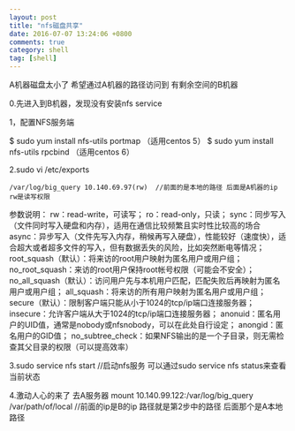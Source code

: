 ```yaml
---
layout: post
title: "nfs磁盘共享"
date: 2016-07-07 13:24:06 +0800
comments: true
category: shell
tag: [shell]
---
```


A机器磁盘太小了  希望通过A机器的路径访问到 有剩余空间的B机器

0.先进入到B机器，发现没有安装nfs service

1，配置NFS服务端

$ sudo yum install nfs-utils portmap  （适用centos 5）
$ sudo yum install nfs-utils rpcbind  （适用centos 6）


2.sudo vi /etc/exports
	
	/var/log/big_query 10.140.69.97(rw)  //前面的是本地的路径 后面是A机器的ip rw是读写权限 

参数说明：
rw：read-write，可读写；
ro：read-only，只读；
sync：同步写入（文件同时写入硬盘和内存），适用在通信比较频繁且实时性比较高的场合
async：异步写入（文件先写入内存，稍候再写入硬盘），性能较好（速度快），适合超大或者超多文件的写入，但有数据丢失的风险，比如突然断电等情况；
root_squash（默认）：将来访的root用户映射为匿名用户或用户组；
no_root_squash：来访的root用户保持root帐号权限（可能会不安全）；
no_all_squash（默认）：访问用户先与本机用户匹配，匹配失败后再映射为匿名用户或用户组；
all_squash：将来访的所有用户映射为匿名用户或用户组；
secure（默认）：限制客户端只能从小于1024的tcp/ip端口连接服务器；
insecure：允许客户端从大于1024的tcp/ip端口连接服务器；
anonuid：匿名用户的UID值，通常是nobody或nfsnobody，可以在此处自行设定；
anongid：匿名用户的GID值；
no_subtree_check：如果NFS输出的是一个子目录，则无需检查其父目录的权限（可以提高效率）

3.sudo service nfs start //启动nfs服务 可以通过sudo service nfs status来查看当前状态

4.激动人心的来了 去A服务器
	mount  10.140.99.122:/var/log/big_query  /var/path/of/local //前面的ip是B的ip 路径就是第2步中的路径 后面那个是A本地路径



